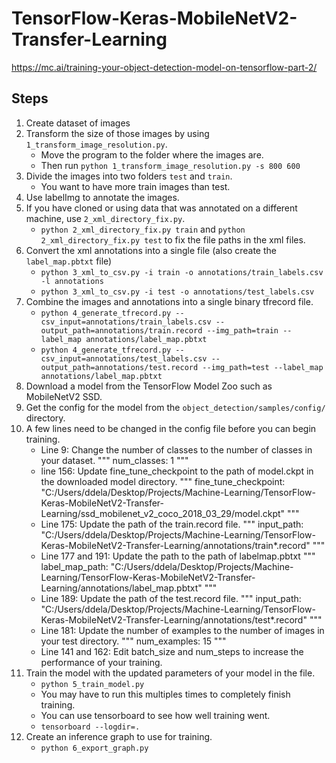 # TensorFlow-Keras-MobileNetV2-Transfer-Learning
https://mc.ai/training-your-object-detection-model-on-tensorflow-part-2/

## Steps
1. Create dataset of images
2. Transform the size of those images by using `1_transform_image_resolution.py`.
    - Move the program to the folder where the images are. 
    - Then run `python 1_transform_image_resolution.py -s 800 600`
3. Divide the images into two folders `test` and `train`.
    - You want to have more train images than test.
4. Use labelImg to annotate the images.
5. If you have cloned or using data that was annotated on a different machine, use `2_xml_directory_fix.py`.
    - `python 2_xml_directory_fix.py train` and `python 2_xml_directory_fix.py test` to fix the file paths in the xml files.
6. Convert the xml annotations into a single file (also create the `label_map.pbtxt` file)
    - `python 3_xml_to_csv.py -i train -o annotations/train_labels.csv -l annotations`
    - `python 3_xml_to_csv.py -i test -o annotations/test_labels.csv`
7. Combine the images and annotations into a single binary tfrecord file.
    - `python 4_generate_tfrecord.py --csv_input=annotations/train_labels.csv --output_path=annotations/train.record --img_path=train --label_map annotations/label_map.pbtxt`
    - `python 4_generate_tfrecord.py --csv_input=annotations/test_labels.csv --output_path=annotations/test.record --img_path=test --label_map annotations/label_map.pbtxt`
8. Download a model from the TensorFlow Model Zoo such as MobileNetV2 SSD. 
9. Get the config for the model from the `object_detection/samples/config/` directory.
10. A few lines need to be changed in the config file before you can begin training. 
    - Line 9: Change the number of classes to the number of classes in your dataset.
    """
    num_classes: 1
    """
    - line 156: Update fine_tune_checkpoint to the path of model.ckpt in the downloaded model directory.
    """
    fine_tune_checkpoint: "C:/Users/ddela/Desktop/Projects/Machine-Learning/TensorFlow-Keras-MobileNetV2-Transfer-Learning/ssd_mobilenet_v2_coco_2018_03_29/model.ckpt"
    """
    - Line 175: Update the path of the train.record file.
    """
    input_path: "C:/Users/ddela/Desktop/Projects/Machine-Learning/TensorFlow-Keras-MobileNetV2-Transfer-Learning/annotations/train*.record"
    """
    - Line 177 and 191: Update the path to the path of labelmap.pbtxt
    """
    label_map_path: "C:/Users/ddela/Desktop/Projects/Machine-Learning/TensorFlow-Keras-MobileNetV2-Transfer-Learning/annotations/label_map.pbtxt"
    """
    - Line 189: Update the path of the test.record file.
    """
    input_path: "C:/Users/ddela/Desktop/Projects/Machine-Learning/TensorFlow-Keras-MobileNetV2-Transfer-Learning/annotations/test*.record"
    """
    - Line 181: Update the number of examples to the number of images in your test directory.
    """
    num_examples: 15
    """
    - Line 141 and 162: Edit batch_size and num_steps to increase the performance of your training.
11. Train the model with the updated parameters of your model in the file.
    - `python 5_train_model.py`
    - You may have to run this multiples times to completely finish training.
    - You can use tensorboard to see how well training went.
    - `tensorboard --logdir=.`
12. Create an inference graph to use for training.
    - `python 6_export_graph.py`
